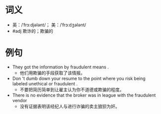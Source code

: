 # 词义
- 英：/ˈfrɔːdjələnt/； 美：/ˈfrɔːdʒələnt/
- #adj 欺诈的；欺骗的
# 例句
- They got the information by fraudulent means .
	- 他们用欺骗的手段获取了该情报。
- Don 't dumb down your resume to the point where you risk being labeled unethical or fraudulent .
	- 不要把简历简单到让雇主认为你不道德或欺骗的程度。
- There is no evidence that the broker was in league with the fraudulent vendor
	- 没有证据表明该经纪人与进行诈骗的卖主狼狈为奸。
